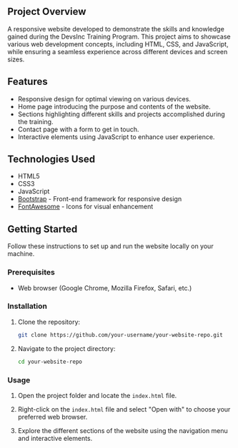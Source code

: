 ## Project Overview

A responsive website developed to demonstrate the skills and knowledge gained during the DevsInc Training Program. This project aims to showcase various web development concepts, including HTML, CSS, and JavaScript, while ensuring a seamless experience across different devices and screen sizes.

## Features

- Responsive design for optimal viewing on various devices.
- Home page introducing the purpose and contents of the website.
- Sections highlighting different skills and projects accomplished during the training.
- Contact page with a form to get in touch.
- Interactive elements using JavaScript to enhance user experience.

## Technologies Used

- HTML5
- CSS3
- JavaScript
- [Bootstrap](https://getbootstrap.com) - Front-end framework for responsive design
- [FontAwesome](https://fontawesome.com) - Icons for visual enhancement

## Getting Started

Follow these instructions to set up and run the website locally on your machine.

### Prerequisites

- Web browser (Google Chrome, Mozilla Firefox, Safari, etc.)

### Installation

1. Clone the repository:

   ```bash
   git clone https://github.com/your-username/your-website-repo.git
   ```

2. Navigate to the project directory:

   ```bash
   cd your-website-repo
   ```

### Usage

1. Open the project folder and locate the `index.html` file.

2. Right-click on the `index.html` file and select "Open with" to choose your preferred web browser.

3. Explore the different sections of the website using the navigation menu and interactive elements.
